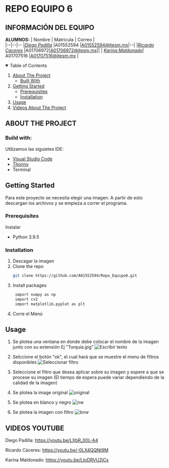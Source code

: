 
# REPO EQUIPO 6
## INFORMACIÓN DEL EQUIPO
**ALUMNOS:**
| Nombre  | Matricula  | Correo |  
|--|--|-- 
|*[Diego Padilla](https://github.com/A01552594)* |A01552594 |A01552594@itesm.mx|--|
|*[Ricardo Caceres](https://github.com/Caceres-A01706972)* |A01706972|A01706972@itesm.mx||
|  [*Karina Maldonado*](https://github.com/thephoeniix)| A01707516 |A01707516@itesm.mx |


<!-- TABLE OF CONTENTS -->
<details open="open">
  <summary>Table of Contents</summary>
  <ol>
    <li>
      <a href="#about-the-project">About The Project</a>
      <ul>
        <li><a href="#built-with">Built With</a></li>
      </ul>
    </li>
    <li>
      <a href="#getting-started">Getting Started</a>
      <ul>
        <li><a href="#prerequisites">Prerequisites</a></li>
        <li><a href="#installation">Installation</a></li>
      </ul>
    <li><a href="#usage">Usage</a></li>
    <li>
      <a href="#videos-youtube">Videos About The Project</a>
      <ul>
    
  </ol>
</details>

<!-- ABOUT THE PROJECT -->
## ABOUT THE PROJECT
### Build with:
Utilizamos las siguietes IDE:

* [Visual Studio Code](https://code.visualstudio.com/)
* [Thonny ](https://thonny.org/)
* Terminal

<!-- GETTING STARTED -->
## Getting Started

Para este proyecto se necesita elegir una imagen. A partir de esto descargan los archivos y se empieza a correr el programa.

### Prerequisites

Instalar 
* Python 3.9.5 

### Installation

1. Descagar la imagen
2. Clone the repo
   ```sh
   git clone https://github.com/A01552594/Repo_Equipo6.git
   ```
3. Install packages
   ```sh
    import numpy as np
    import cv2
    import matplotlib.pyplot as plt
   ```
4. Corre el Menú 



<!-- USAGE EXAMPLES -->
## Usage
 1.  Se plotea una ventana en donde debe colocar el nombre de la imagen junto con su extensión Ej "Turquia.jpg"
 ![Escribir texto](https://user-images.githubusercontent.com/69566238/117466269-2339d280-af18-11eb-8dbc-ef63ff9d9155.png)

 2.  Selccione el botón "ok", el cual hará que se muestre el menu de filtros disponibles
 ![Seleccionar filtro](https://user-images.githubusercontent.com/69566238/117466439-52e8da80-af18-11eb-8e43-8acdf1491eb0.png)

 3.  Seleccione el filtro que desea aplicar sobre su imagen y espere a que se procese su imagen (El tiempo de espera puede variar dependiendo de la calidad de la imagen)
 
 1.  Se plotea la image original
![original](https://user-images.githubusercontent.com/73914621/117377950-0c549b00-ae9a-11eb-8096-e085418fc2be.png)

 2. Se plotea en blanco y negro
![nw](https://user-images.githubusercontent.com/73914621/117377943-08c11400-ae9a-11eb-9396-298ea4a0b375.png)

 3. Se plotea la imagen con filtro
![bnw](https://user-images.githubusercontent.com/73914621/117377924-0363c980-ae9a-11eb-93b7-18365e88d0e7.png)

<!-- VIDEOS YOUTUBE -->
## VIDEOS YOUTUBE
Diego Padilla: https://youtu.be/LXbR_00L-A4 

Ricardo Cáceres: https://youtu.be/-0LX4QQNt9M

Karina Maldonado: https://youtu.be/LtoDRVU2jCs
